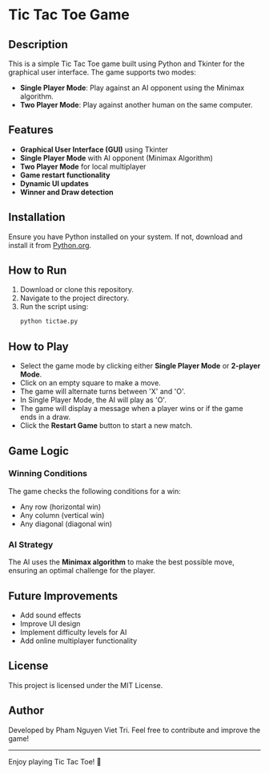# Tic Tac Toe Game

## Description
This is a simple Tic Tac Toe game built using Python and Tkinter for the graphical user interface. The game supports two modes:
- **Single Player Mode**: Play against an AI opponent using the Minimax algorithm.
- **Two Player Mode**: Play against another human on the same computer.

## Features
- **Graphical User Interface (GUI)** using Tkinter
- **Single Player Mode** with AI opponent (Minimax Algorithm)
- **Two Player Mode** for local multiplayer
- **Game restart functionality**
- **Dynamic UI updates**
- **Winner and Draw detection**

## Installation
Ensure you have Python installed on your system. If not, download and install it from [Python.org](https://www.python.org/downloads/).

## How to Run
1. Download or clone this repository.
2. Navigate to the project directory.
3. Run the script using:
   ```bash
   python tictae.py
   ```

## How to Play
- Select the game mode by clicking either **Single Player Mode** or **2-player Mode**.
- Click on an empty square to make a move.
- The game will alternate turns between 'X' and 'O'.
- In Single Player Mode, the AI will play as 'O'.
- The game will display a message when a player wins or if the game ends in a draw.
- Click the **Restart Game** button to start a new match.

## Game Logic
### Winning Conditions
The game checks the following conditions for a win:
- Any row (horizontal win)
- Any column (vertical win)
- Any diagonal (diagonal win)

### AI Strategy
The AI uses the **Minimax algorithm** to make the best possible move, ensuring an optimal challenge for the player.

## Future Improvements
- Add sound effects
- Improve UI design
- Implement difficulty levels for AI
- Add online multiplayer functionality

## License
This project is licensed under the MIT License.

## Author
Developed by Pham Nguyen Viet Tri. Feel free to contribute and improve the game!

---
Enjoy playing Tic Tac Toe! 🎉

